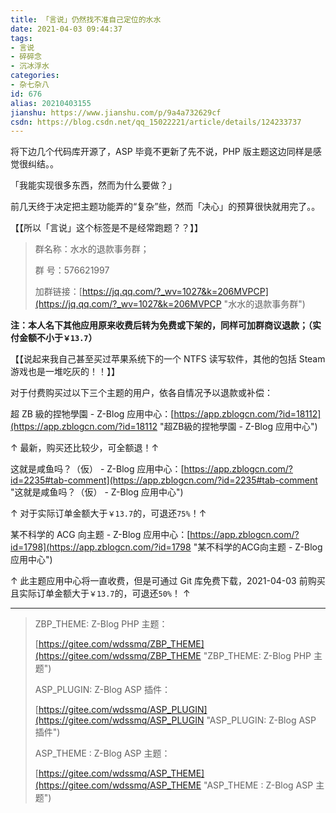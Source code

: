 ```yaml
---
title: 「言说」仍然找不准自己定位的水水
date: 2021-04-03 09:44:37
tags:
- 言说
- 碎碎念
- 沉冰浮水
categories:
- 杂七杂八
id: 676
alias: 20210403155
jianshu: https://www.jianshu.com/p/9a4a732629cf
csdn: https://blog.csdn.net/qq_15022221/article/details/124233737
---
```


将下边几个代码库开源了，ASP 毕竟不更新了先不说，PHP 版主题这边同样是感觉很纠结。。

「我能实现很多东西，然而为什么要做？」

前几天终于决定把主题功能弄的“复杂”些，然而「决心」的预算很快就用完了。。

【【所以「言说」这个标签是不是经常跑题？？】】

<!--more-->

> 群名称：水水的退款事务群；
>
> 群   号：576621997
>
> 加群链接：[https://jq.qq.com/?_wv=1027&k=206MVPCP](https://jq.qq.com/?_wv=1027&k=206MVPCP "水水的退款事务群")

**注：本人名下其他应用原来收费后转为免费或下架的，同样可加群商议退款；（实付金额不小于`￥13.7`）**

【【说起来我自己甚至买过苹果系统下的一个 NTFS 读写软件，其他的包括 Steam 游戏也是一堆吃灰的！！】】

对于付费购买过以下三个主题的用户，依各自情况予以退款或补偿：

超 ZB 級的捏牠學園 - Z-Blog 应用中心：[https://app.zblogcn.com/?id=18112](https://app.zblogcn.com/?id=18112 "超ZB級的捏牠學園 - Z-Blog 应用中心")

↑ 最新，购买还比较少，可全额退！↑

这就是咸鱼吗？（仮） - Z-Blog 应用中心：[https://app.zblogcn.com/?id=2235#tab-comment](https://app.zblogcn.com/?id=2235#tab-comment "这就是咸鱼吗？（仮） - Z-Blog 应用中心")

↑ 对于实际订单金额大于`￥13.7`的，可退还`75%`！↑

某不科学的 ACG 向主题 - Z-Blog 应用中心：[https://app.zblogcn.com/?id=1798](https://app.zblogcn.com/?id=1798 "某不科学的ACG向主题 - Z-Blog 应用中心")

↑ 此主题应用中心将一直收费，但是可通过 Git 库免费下载，2021-04-03 前购买且实际订单金额大于`￥13.7`的，可退还`50%`！ ↑

---------------

> ZBP\_THEME: Z-Blog PHP 主题：
>
> [https://gitee.com/wdssmq/ZBP_THEME](https://gitee.com/wdssmq/ZBP_THEME "ZBP\_THEME: Z-Blog PHP 主题")
>
> ASP\_PLUGIN: Z-Blog ASP 插件：
>
> [https://gitee.com/wdssmq/ASP_PLUGIN](https://gitee.com/wdssmq/ASP_PLUGIN "ASP\_PLUGIN: Z-Blog ASP 插件")
>
> ASP\_THEME : Z-Blog ASP 主题：
>
> [https://gitee.com/wdssmq/ASP_THEME](https://gitee.com/wdssmq/ASP_THEME "ASP\_THEME : Z-Blog ASP 主题")

<!--676-->
